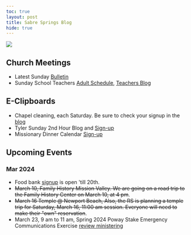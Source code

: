 ```yaml
---
toc: true
layout: post
title: Sabre Springs Blog
hide: true
---
```


![]({{site.baseurl}}/images/bulletin/FreetoChoose.png)

## Church Meetings

- Latest Sunday [Bulletin](https://sites.google.com/view/sswardtv/home)
- Sunday School Teachers [Adult Schedule](https://docs.google.com/spreadsheets/d/1-57ISwIIAFT7O9RGs4DbijRyegndQ6chyp4FtADDaQ0/edit#gid=0), [Teachers Blog](2024_sunday_school)


## E-Clipboards
- Chapel cleaning, each Saturday.  Be sure to check your signup in the [blog](cleaning_schedule)
- Tyler Sunday 2nd Hour Blog and [Sign-up](tyler)
- Missionary Dinner Calendar [Sign-up](https://volunteersignup.org/KBJCW)

## Upcoming Events

### Mar 2024
- Food bank [signup](2024_food_bank) is open 'till 20th.
- ~~March 10, Family History Mission Valley.  We are going on a road trip to the Family History Center on March 10, at 4 pm~~.
- ~~March 16 Temple @ Newport Beach, Also, the RS is planning a temple trip for Saturday, March 16, 11:00 am session. Everyone will need to make their "own" reservation~~.
- March 23, 9 am to 11 am, Spring 2024 Poway Stake Emergency Communications Exercise [review ministering](2024_ministering)
